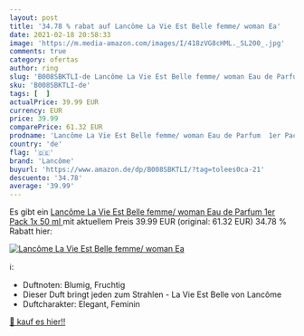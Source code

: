 ```yaml
---
layout: post
title: '34.78 % rabat auf Lancôme La Vie Est Belle femme/ woman Ea'
date: 2021-02-18 20:58:33
image: 'https://m.media-amazon.com/images/I/418zVG8cHML._SL200_.jpg'
comments: true
category: ofertas
author: ring
slug: 'B008SBKTLI-de Lancôme La Vie Est Belle femme/ woman Eau de Parfum 1er...'
sku: 'B008SBKTLI-de'
tags: [  ]
actualPrice: 39.99 EUR
currency: EUR
price: 39.99
comparePrice: 61.32 EUR
prodname: 'Lancôme La Vie Est Belle femme/ woman Eau de Parfum  1er Pack   1x 50 ml '
country: 'de'
flag: '🇩🇪'
brand: 'Lancôme'
buyurl: 'https://www.amazon.de/dp/B008SBKTLI/?tag=tolees0ca-21'
descuento: '34.78'
average: '39.99'
---
```


Es gibt ein [Lancôme La Vie Est Belle femme/ woman Eau de Parfum  1er Pack   1x 50 ml ](https://www.amazon.de/dp/B008SBKTLI/?tag=tolees0ca-21) mit aktuellem Preis 39.99 EUR (original: 61.32 EUR) 34.78 % Rabatt hier:

[![Lancôme La Vie Est Belle femme/ woman Ea](https://m.media-amazon.com/images/I/418zVG8cHML._SL200_.jpg)](https://www.amazon.de/dp/B008SBKTLI/?tag=tolees0ca-21)

ℹ️:

- Duftnoten: Blumig, Fruchtig
- Dieser Duft bringt jeden zum Strahlen - La Vie Est Belle von Lancôme
- Duftcharakter: Elegant, Feminin

[🛒 kauf es hier!!](https://www.amazon.de/dp/B008SBKTLI/?tag=tolees0ca-21)
